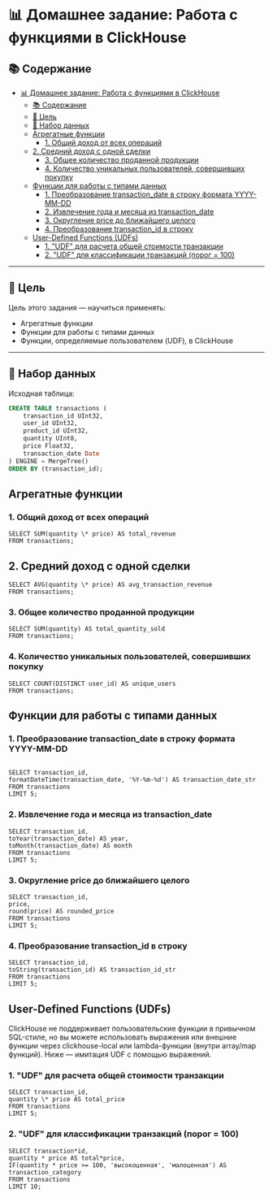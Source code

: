# 📊 Домашнее задание: Работа с функциями в ClickHouse

## 📚 Содержание

- [📊 Домашнее задание: Работа с функциями в ClickHouse](#-домашнее-задание-работа-с-функциями-в-clickhouse)
	- [📚 Содержание](#-содержание)
	- [🎯 Цель](#-цель)
	- [📁 Набор данных](#-набор-данных)
	- [Агрегатные функции](#агрегатные-функции)
		- [1. Общий доход от всех операций](#1-общий-доход-от-всех-операций)
	- [2. Средний доход с одной сделки](#2-средний-доход-с-одной-сделки)
		- [3. Общее количество проданной продукции](#3-общее-количество-проданной-продукции)
		- [4. Количество уникальных пользователей, совершивших покупку](#4-количество-уникальных-пользователей-совершивших-покупку)
	- [Функции для работы с типами данных](#функции-для-работы-с-типами-данных)
		- [1. Преобразование transaction\_date в строку формата YYYY-MM-DD](#1-преобразование-transaction_date-в-строку-формата-yyyy-mm-dd)
		- [2. Извлечение года и месяца из transaction\_date](#2-извлечение-года-и-месяца-из-transaction_date)
		- [3. Округление price до ближайшего целого](#3-округление-price-до-ближайшего-целого)
		- [4. Преобразование transaction\_id в строку](#4-преобразование-transaction_id-в-строку)
	- [User-Defined Functions (UDFs)](#user-defined-functions-udfs)
		- [1. "UDF" для расчета общей стоимости транзакции](#1-udf-для-расчета-общей-стоимости-транзакции)
		- [2. "UDF" для классификации транзакций (порог = 100)](#2-udf-для-классификации-транзакций-порог--100)

---

## 🎯 Цель

Цель этого задания — научиться применять:

- Агрегатные функции
- Функции для работы с типами данных
- Функции, определяемые пользователем (UDF), в ClickHouse

---

## 📁 Набор данных

Исходная таблица:

```sql
CREATE TABLE transactions (
    transaction_id UInt32,
    user_id UInt32,
    product_id UInt32,
    quantity UInt8,
    price Float32,
    transaction_date Date
) ENGINE = MergeTree()
ORDER BY (transaction_id);
```

## Агрегатные функции

### 1. Общий доход от всех операций

```
SELECT SUM(quantity \* price) AS total_revenue
FROM transactions;
```

## 2. Средний доход с одной сделки

```
SELECT AVG(quantity \* price) AS avg_transaction_revenue
FROM transactions;
```

### 3. Общее количество проданной продукции

```
SELECT SUM(quantity) AS total_quantity_sold
FROM transactions;
```

### 4. Количество уникальных пользователей, совершивших покупку

```
SELECT COUNT(DISTINCT user_id) AS unique_users
FROM transactions;
```

## Функции для работы с типами данных

### 1. Преобразование transaction_date в строку формата YYYY-MM-DD

```

SELECT transaction_id,
formatDateTime(transaction_date, '%Y-%m-%d') AS transaction_date_str
FROM transactions
LIMIT 5;
```

### 2. Извлечение года и месяца из transaction_date

```
SELECT transaction_id,
toYear(transaction_date) AS year,
toMonth(transaction_date) AS month
FROM transactions
LIMIT 5;
```

### 3. Округление price до ближайшего целого

```
SELECT transaction_id,
price,
round(price) AS rounded_price
FROM transactions
LIMIT 5;
```

### 4. Преобразование transaction_id в строку

```
SELECT transaction_id,
toString(transaction_id) AS transaction_id_str
FROM transactions
LIMIT 5;
```

## User-Defined Functions (UDFs)

ClickHouse не поддерживает пользовательские функции в привычном SQL-стиле, но вы можете использовать выражения или внешние функции через clickhouse-local или lambda-функции (внутри array/map функций). Ниже — имитация UDF с помощью выражений.

### 1. "UDF" для расчета общей стоимости транзакции

```
SELECT transaction_id,
quantity \* price AS total_price
FROM transactions
LIMIT 5;
```

### 2. "UDF" для классификации транзакций (порог = 100)

```
SELECT transaction*id,
quantity * price AS total*price,
IF(quantity * price >= 100, 'высокоценная', 'малоценная') AS transaction_category
FROM transactions
LIMIT 10;
```
